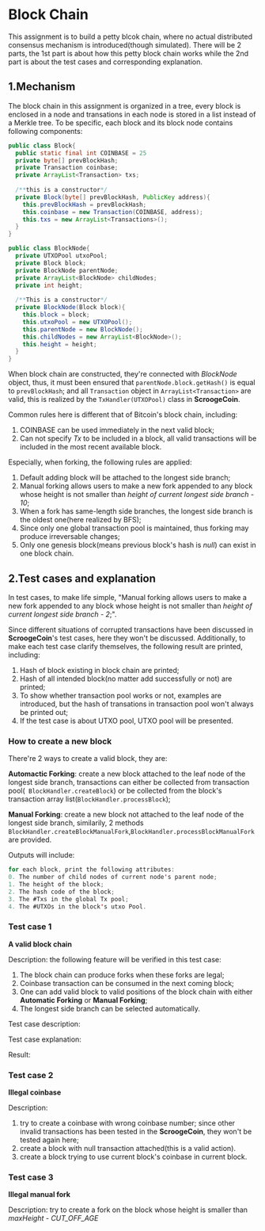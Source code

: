# Block Chain
This assignment is to build a petty blcok chain, where no actual distributed consensus mechanism is introduced(though simulated).      There will be 2 parts, the 1st part is about how this petty block chain works while the 2nd part is about the test cases and corresponding explanation.

## 1.Mechanism
The block chain in this assignment is organized in a tree, every block is enclosed in a node and transations in each node is stored in a list instead of a Merkle tree. To be specific, each block and its block node contains following components:

```java
public class Block{
  public static final int COINBASE = 25
  private byte[] prevBlockHash;
  private Transaction coinbase;
  private ArrayList<Transaction> txs;
  
  /**this is a constructor*/
  private Block(byte[] prevBlockHash, PublicKey address){
    this.prevBlockHash = prevBlockHash;
    this.coinbase = new Transaction(COINBASE, address);
    this.txs = new ArrayList<Transactions>();
  }
}

public class BlockNode{
  private UTXOPool utxoPool;
  private Block block;
  private BlockNode parentNode;
  private ArrayList<BlockNode> childNodes;
  private int height;
  
  /**This is a constructor*/
  private BlockNode(Block block){
    this.block = block;
    this.utxoPool = new UTXOPool();
    this.parentNode = new BlockNode();
    this.childNodes = new ArrayList<BlockNode>();
    this.height = height;
  }
}
```

When block chain are constructed, they're connected with *BlockNode* object, thus, it must been ensured that ```parentNode.block.getHash()``` is equal to ```prevBlockHash```; and all ```Transaction``` object in ```ArrayList<Transaction>``` are valid, this is realized by the ```TxHandler(UTXOPool)``` class in **ScroogeCoin**.

Common rules here is different that of Bitcoin's block chain, including:
1. COINBASE can be used immediately in the next valid block;
2. Can not specify *Tx* to be included in a block, all valid transactions will be included in the most recent available block.

Especially, when forking, the following rules are applied:
1. Default adding block will be attached to the longest side branch;
2. Manual forking allows users to make a new fork appended to any block whose height is not smaller than *height of current longest side branch - 10*;
3. When a fork has same-length side branches, the longest side branch is the oldest one(here realized by BFS);
4. Since only one global transaction pool is maintained, thus forking may produce irreversable changes;
5. Only one genesis block(means previous block's hash is *null*) can exist in one block chain.

## 2.Test cases and explanation
In test cases, to make life simple, "Manual forking allows users to make a new fork appended to any block whose height is not smaller than *height of current longest side branch - 2*;".

Since different situations of corrupted transactions have been discussed in **ScroogeCoin**'s test cases, here they won't be discussed. Additionally, to make each test case clarify themselves, the following result are printed, including:
1. Hash of block existing in block chain are printed;
2. Hash of all intended block(no matter add successfully or not) are printed;
3. To show whether transaction pool works or not, examples are introduced, but the hash of transations in transaction pool won't always be printed out;
4. If the test case is about UTXO pool, UTXO pool will be presented.

### How to create a new block
There're 2 ways to create a valid block, they are:

**Automactic Forking**: create a new block attached to the leaf node of the longest side branch, transactions can either be collected from transaction pool(``` BlockHandler.createBlock```) or be collected from the block's transaction array list(```BlockHandler.processBlock```);

**Manual Forking**: create a new block not attached to the leaf node of the longest side branch, similarily, 2 methods ```BlockHandler.createBlockManualFork```,```BlockHandler.processBlockManualFork``` are provided.

Outputs will include:
```java
for each block, print the following attributes:
0. The number of child nodes of current node's parent node;
1. The height of the block;
2. The hash code of the block;
3. The #Txs in the global Tx pool;
4. The #UTXOs in the block's utxo Pool.
```

### Test case 1
**A valid block chain**

Description: the following feature will be verified in this test case:
1. The block chain can produce forks when these forks are legal;
2. Coinbase transaction can be consumed in the next coming block;
3. One can add valid block to valid positions of the block chain with either **Automatic Forking** or **Manual Forking**;
4. The longest side branch can be selected automatically.

Test case description:

Test case explanation:

Result:

### Test case 2
**Illegal coinbase**

Description: 
1. try to create a coinbase with wrong coinbase number; since other invalid transactions has been tested in the **ScroogeCoin**, they won't be tested again here; 
2. create a block with null transaction attached(this is a valid action).
3. create a block trying to use current block's coinbase in current block.

### Test case 3
**Illegal manual fork**

Description: try to create a fork on the block whose height is smaller than *maxHeight - CUT_OFF_AGE*

